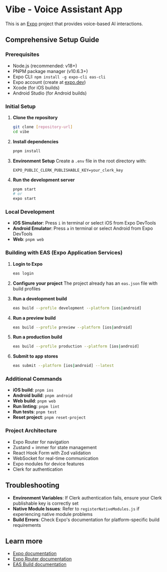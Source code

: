# Vibe - Voice Assistant App

This is an [Expo](https://expo.dev) project that provides voice-based AI interactions.

## Comprehensive Setup Guide

### Prerequisites
- Node.js (recommended: v18+)
- PNPM package manager (v10.6.3+)
- Expo CLI: `npm install -g expo-cli eas-cli`
- Expo account (create at [expo.dev](https://expo.dev))
- Xcode (for iOS builds)
- Android Studio (for Android builds)

### Initial Setup

1. **Clone the repository**
   ```bash
   git clone [repository-url]
   cd vibe
   ```

2. **Install dependencies**
   ```bash
   pnpm install
   ```

3. **Environment Setup**
   Create a `.env` file in the root directory with:
   ```
   EXPO_PUBLIC_CLERK_PUBLISHABLE_KEY=your_clerk_key
   ```

4. **Run the development server**
   ```bash
   pnpm start
   # or
   expo start
   ```

### Local Development

- **iOS Simulator**: Press `i` in terminal or select iOS from Expo DevTools
- **Android Emulator**: Press `a` in terminal or select Android from Expo DevTools
- **Web**: `pnpm web`

### Building with EAS (Expo Application Services)

1. **Login to Expo**
   ```bash
   eas login
   ```

2. **Configure your project**
   The project already has an `eas.json` file with build profiles

3. **Run a development build**
   ```bash
   eas build --profile development --platform [ios|android]
   ```

4. **Run a preview build**
   ```bash
   eas build --profile preview --platform [ios|android]
   ```

5. **Run a production build**
   ```bash
   eas build --profile production --platform [ios|android]
   ```

6. **Submit to app stores**
   ```bash
   eas submit --platform [ios|android] --latest
   ```

### Additional Commands

- **iOS build**: `pnpm ios`
- **Android build**: `pnpm android`
- **Web build**: `pnpm web`
- **Run linting**: `pnpm lint`
- **Run tests**: `pnpm test`
- **Reset project**: `pnpm reset-project`

### Project Architecture
- Expo Router for navigation
- Zustand + immer for state management
- React Hook Form with Zod validation
- WebSocket for real-time communication
- Expo modules for device features
- Clerk for authentication

## Troubleshooting

- **Environment Variables**: If Clerk authentication fails, ensure your Clerk publishable key is correctly set
- **Native Module Issues**: Refer to `registerNativeModules.js` if experiencing native module problems
- **Build Errors**: Check Expo's documentation for platform-specific build requirements

## Learn more

- [Expo documentation](https://docs.expo.dev/)
- [Expo Router documentation](https://docs.expo.dev/router/introduction/)
- [EAS Build documentation](https://docs.expo.dev/build/introduction/)